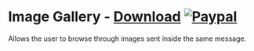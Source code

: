 # Image Gallery - [Download](https://betterdiscord.net/ghdl?url=https://raw.githubusercontent.com/mwittrien/BetterDiscordAddons/master/Plugins/ImageGallery/ImageGallery.plugin.js) [![Paypal][paypal-badge]][paypal-link] 

[paypal-badge]: https://img.shields.io/badge/Paypal-Donate!-%2300457C.svg?logo=paypal&style=flat-square
[paypal-link]: https://paypal.me/MircoWittrien

Allows the user to browse through images sent inside the same message.
